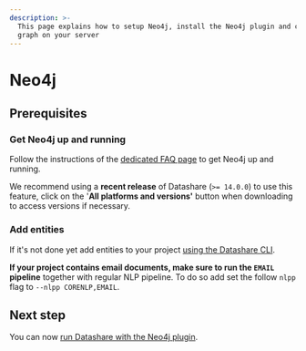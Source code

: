 ```yaml
---
description: >-
  This page explains how to setup Neo4j, install the Neo4j plugin and create a
  graph on your server
---
```


# Neo4j

## Prerequisites

### Get Neo4j up and running

Follow the instructions of the [dedicated FAQ page](../../usage/faq/general/how-to-run-neo4j.md) to get Neo4j up and running.

We recommend using a **recent release** of Datashare (`>= 14.0.0`) to use this feature, click on the '**All platforms and versions'** button when downloading to access versions if necessary.

### Add entities

If it's not done yet add entities to your project [using the Datashare CLI](../add-entities-from-the-cli.md).

**If your project contains email documents, make sure to run the `EMAIL` pipeline** together with regular NLP pipeline. To do so add set the follow `nlpp` flag to `--nlpp CORENLP,EMAIL`.

## Next step

You can now [run Datashare with the Neo4j plugin](run-datashare-with-the-neo4j-plugin.md).
